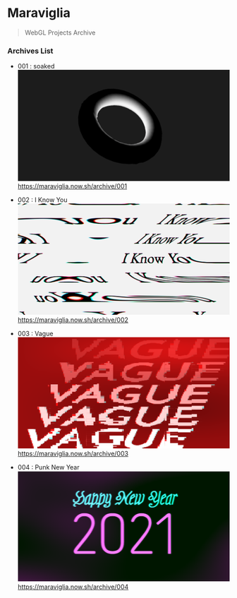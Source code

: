 # Maraviglia

> WebGL Projects Archive

### Archives List

- 001 : soaked
  ![](public/og-images/001.png)
  https://maraviglia.now.sh/archive/001

- 002 : I Know You
  ![](public/og-images/002.png)
  https://maraviglia.now.sh/archive/002

- 003 : Vague
  ![](public/og-images/003.png)
  https://maraviglia.now.sh/archive/003

- 004 : Punk New Year
  ![](public/og-images/004.png)
  https://maraviglia.now.sh/archive/004
